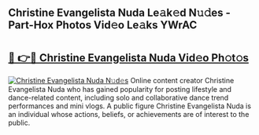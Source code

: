 ## Christine Evangelista Nuda Le𝚊k𝚎d N𝚞𝚍es - Part-Hox Photos Vid𝚎o Le𝚊ks YWrAC

# <h2><a href="http://fbeuf8.evod.top/?m=Christine+Evangelista+Nuda">🔗 👉🔴 Christine Evangelista Nuda Vid𝚎o Ph𝚘t𝚘s</a></h2>

[![Christine Evangelista Nuda N𝚞d𝚎s](https://i.imgur.com/8V9OHl7.gif)](http://fbeuf8.evod.top/?m=Christine+Evangelista+Nuda)
Online content creator Christine Evangelista Nuda who has gained popularity for posting lifestyle and dance-related content, including solo and collaborative dance trend performances and mini vlogs. A public figure Christine Evangelista Nuda is an individual whose actions, beliefs, or achievements are of interest to the public. 
